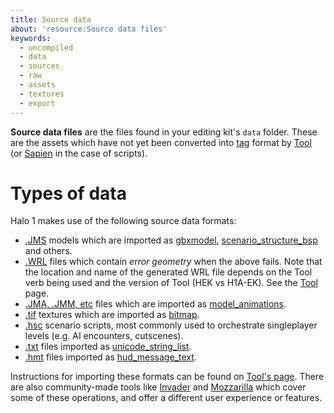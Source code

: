 ```yaml
---
title: Source data
about: 'resource:Source data files'
keywords:
  - uncompiled
  - data
  - sources
  - raw
  - assets
  - textures
  - export
---
```

**Source data files** are the files found in your editing kit's `data` folder. These are the assets which have not yet been converted into [tag](~tags) format by [Tool](~h1-tool) (or [Sapien](~h1-sapien) in the case of scripts).

# Types of data
Halo 1 makes use of the following source data formats:

* [.JMS](~jms) models which are imported as [gbxmodel](~), [scenario_structure_bsp](~) and others.
* [.WRL](~wrl) files which contain _error geometry_ when the above fails. Note that the location and name of the generated WRL file depends on the Tool verb being used and the version of Tool (HEK vs H1A-EK). See the [Tool](~h1-tool) page.
* [.JMA, .JMM, etc](~animation-data) files which are imported as [model_animations](~).
* [.tif](https://en.wikipedia.org/wiki/TIFF) textures which are imported as [bitmap](~).
* [.hsc](~scripting) scenario scripts, most commonly used to orchestrate singleplayer levels (e.g. AI encounters, cutscenes).
* [.txt](~strings-txt) files imported as [unicode_string_list](~).
* [.hmt](~hmt) files imported as [hud_message_text](~).

Instructions for importing these formats can be found on [Tool's page](~h1-tool). There are also community-made tools like [Invader](~) and [Mozzarilla](~) which cover some of these operations, and offer a different user experience or features.
